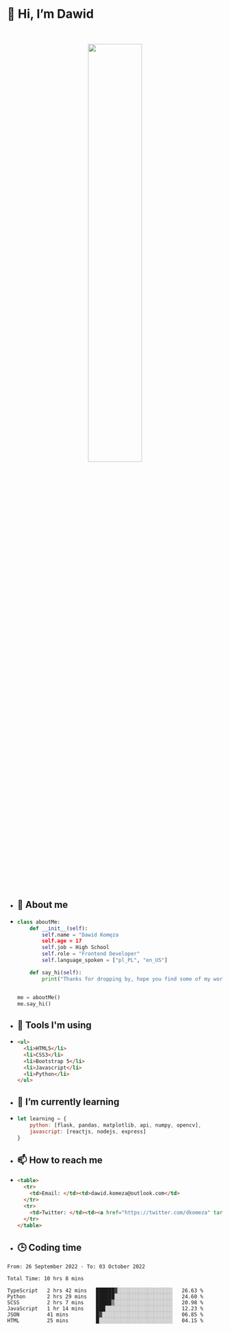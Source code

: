 <h1>👋 Hi, I’m Dawid</h1>
<p align="center">
   <br>
   <br>
   <img src="https://user-images.githubusercontent.com/106035813/169717090-b330e670-ddca-48c9-8b2d-2290dfb78111.png" width="50%">
   <br>
   <br>
</p>



- <h2>💁 About me</h2>
- ```Python
  class aboutMe:
      def __init__(self):
          self.name = "Dawid Komęza
          self.age = 17
          self.job = High School
          self.role = "Frontend Developer"
          self.language_spoken = ["pl_PL", "en_US"]

      def say_hi(self):
          print("Thanks for dropping by, hope you find some of my work interesting.")


  me = aboutMe()
  me.say_hi()
  ```
  
- <h2>🔨 Tools I'm using</h2>
- ```html
  <ul>
    <li>HTML5</li>
    <li>CSS3</li>
    <li>Bootstrap 5</li>
    <li>Javascript</li>
    <li>Python</li>
  </ul>
  
- <h2>🌱 I’m currently learning</h2>
- ```javascript
  let learning = {
      python: [flask, pandas, matplotlib, api, numpy, opencv],
      javascript: [reactjs, nodejs, express]
  }
  ```
  
- <h2>📫 How to reach me</h2>
- ```html
  <table>
    <tr>
      <td>Email: </td><td>dawid.komeza@outlook.com</td>
    </tr>
    <tr>
      <td>Twitter: </td><td><a href="https://twitter.com/dkomeza" target="_blank">@dkomeza</a></td>
    </tr>
  </table>
  
- <h2>🕒 Coding time</h2>
<!--START_SECTION:waka-->

```text
From: 26 September 2022 - To: 03 October 2022

Total Time: 10 hrs 8 mins

TypeScript   2 hrs 42 mins   ██████▓░░░░░░░░░░░░░░░░░░   26.63 %
Python       2 hrs 29 mins   ██████░░░░░░░░░░░░░░░░░░░   24.60 %
SCSS         2 hrs 7 mins    █████▒░░░░░░░░░░░░░░░░░░░   20.98 %
JavaScript   1 hr 14 mins    ███░░░░░░░░░░░░░░░░░░░░░░   12.23 %
JSON         41 mins         █▓░░░░░░░░░░░░░░░░░░░░░░░   06.85 %
HTML         25 mins         █░░░░░░░░░░░░░░░░░░░░░░░░   04.15 %
```

<!--END_SECTION:waka-->
